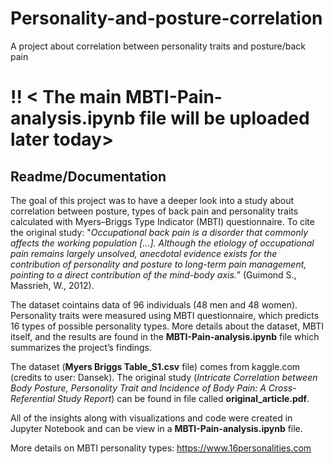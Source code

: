 # Personality-and-posture-correlation
A project about correlation between personality traits and posture/back pain

# !! < The main  MBTI-Pain-analysis.ipynb file will be uploaded later today>

## Readme/Documentation

The goal of this project was to have a deeper look into a study about correlation between posture, types of back pain and personality traits calculated with Myers–Briggs Type Indicator (MBTI)  questionnaire. 
To cite the original study: "<em>Occupational back pain is a disorder that commonly affects the working population […]. Although the etiology of occupational pain remains largely unsolved, anecdotal evidence exists for the contribution of personality and posture to long-term pain management, pointing to a direct contribution of the mind-body axis.</em>” (Guimond S., Massrieh, W., 2012).

The dataset cointains data of 96 individuals (48 men and  48 women). Personality traits were measured using MBTI questionnaire, which predicts 16 types of possible personality types.
More details about the dataset, MBTI itself, and the results are found in the **MBTI-Pain-analysis.ipynb** file which summarizes the project’s findings.





The dataset (**Myers Briggs Table_S1.csv** file) comes from kaggle.com (credits to user: Dansek).
The original study (<em>Intricate Correlation between Body Posture, Personality Trait and Incidence of Body Pain: A Cross-Referential Study Report</em>)  can be found in file called **original_article.pdf**.


All of the insights along with visualizations and code were created in Jupyter Notebook and can be view in a **MBTI-Pain-analysis.ipynb** file. 

More details on MBTI personality types: https://www.16personalities.com
